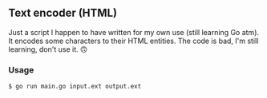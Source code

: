 ## Text encoder (HTML)
Just a script I happen to have written for my own use (still learning Go atm).  
It encodes some characters to their HTML entities.
The code is bad, I'm still learning, don't use it. 🙃

### Usage
`$ go run main.go input.ext output.ext`
